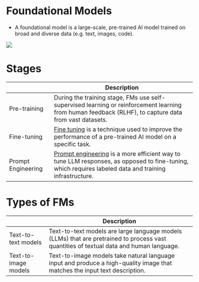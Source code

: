 # Foundational Models
- A foundational model is a large-scale, pre-trained AI model trained on broad and diverse data (e.g. text, images, code).

![](https://render.skillbuilder.aws/cds/2be77fc1-127a-4069-8107-c773f69ae789/assets/illustration_foundationModel_v4.png)

# Stages

|                    | Description                                                                                                                                                                                                   |
|--------------------|---------------------------------------------------------------------------------------------------------------------------------------------------------------------------------------------------------------|
| Pre-training       | During the training stage, FMs use self-supervised learning or reinforcement learning from human feedback (RLHF), to capture data from vast datasets.                                                         |                                                                                      |
| Fine-tuning        | [Fine tuning](https://medium.com/@garethcull/fine-tuning-ai-models-a-practical-guide-for-beginners-dc313b2e0f76) is a technique used to improve the performance of a pre-trained AI model on a specific task. |                                                                                      |
| Prompt Engineering | [Prompt engineering](../PromptEngineering/Readme.md) is a more efficient way to tune LLM responses, as opposed to fine-tuning, which requires labeled data and training infrastructure.                       |

# Types of FMs

|                      | Description                                                                                                                             |
|----------------------|-----------------------------------------------------------------------------------------------------------------------------------------|
| Text-to-text models  | Text-to-text models are large language models (LLMs) that are pretrained to process vast quantities of textual data and human language. |
| Text-to-image models | Text-to-image models take natural language input and produce a high-quality image that matches the input text description.              |



